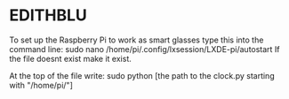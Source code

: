 # EDITHBLU

To set up the Raspberry Pi to work as smart glasses type this into the command line:
sudo nano /home/pi/.config/lxsession/LXDE-pi/autostart
If the file doesnt exist make it exist.

At the top of the file write:
sudo python [the path to the clock.py starting with "/home/pi/"]
